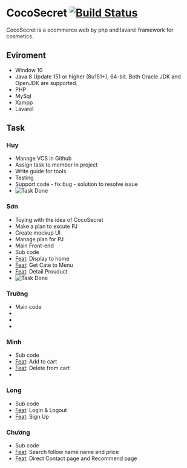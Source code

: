 # CocoSecret <a href="http://myphamngocson.000webhostapp.com/"><img src="https://travis-ci.org/laravel/framework.svg" alt="Build Status"></a>

CocoSecret is a ecommerce web by php and lavarel framework for cosmetics.

## Eviroment

* Window 10
* Java 8 Update 151 or higher (8u151+), 64-bit. Both Oracle JDK and OpenJDK are supported.
* PHP
* MySql
* Xampp
* Lavarel

## Task

### Huy
* Manage VCS in Github
* Assign task to member in project
* Write guide for tools
* Testing
* Support code - fix bug - solution to resolve issue
* <img src="https://svgshare.com/i/Bzd.svg" alt="Task Done">

### Sơn
* Toying with the idea of CocoSecret
* Make a plan to excute PJ
* Create mockup UI
* Manage plan for PJ
* Main Front-end
* Sub code
* [Feat]: Display to home
* [Feat]: Get Cate to Menu
* [Feat]: Detail Prouduct
* <img src="https://svgshare.com/i/Bzd.svg" alt="Task Done">

### Trường
* Main code
*
*
*

### Minh
* Sub code
* [Feat]: Add to cart
* [Feat]: Delete from cart
* [Feat]: Checkout

### Long
* Sub code
* [Feat]: Login & Logout
* [Feat]: Sign Up

### Chương
* Sub code
* [Feat]: Search follow name name and price
* [Feat]: Direct Contact page and Recommend page